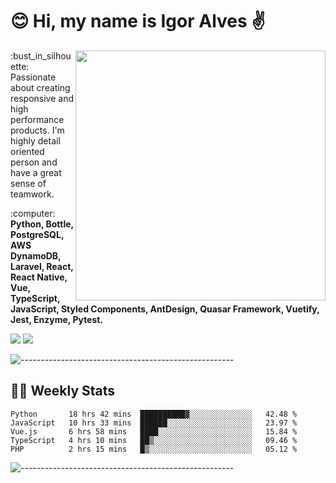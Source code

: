 # :blush: Hi, my name is Igor Alves :v:

<img src="https://github-readme-stats.vercel.app/api?username=iguit0&show_icons=true&count_private=true&theme=dark" min-width="400px" max-width="400px" width="400px" align="right" />

<p align="left"> 
  :bust_in_silhouette: Passionate about creating responsive and high performance products.
  I'm highly detail oriented person and have a great sense of teamwork.
</p>

<p align="left">
  :computer: <strong>Python, Bottle, PostgreSQL, AWS DynamoDB, Laravel, React, React Native, Vue, TypeScript, JavaScript, Styled Components, AntDesign, Quasar Framework, Vuetify, Jest, Enzyme, Pytest.</strong>
</p>

<p align="left">
  <a href="https://www.linkedin.com/in/igor-lucio-alves" target="_blank" rel="noopener noreferrer" alt="Linkedin">
  <img src="https://img.shields.io/badge/LinkedIn-0077B5?style=for-the-badge&logo=linkedin&logoColor=white" /></a>

  <a href="https://t.me/iguit0" target="_blank" rel="noopener noreferrer" alt="Telegram">
  <img src="https://img.shields.io/badge/Telegram-2CA5E0?style=for-the-badge&logo=telegram&logoColor=white" /></a>
</p>

![-----------------------------------------------------](https://raw.githubusercontent.com/andreasbm/readme/master/assets/lines/aqua.png)

## :man_technologist: Weekly Stats
<!--START_SECTION:waka-->
```text
Python       18 hrs 42 mins  ██████████▓░░░░░░░░░░░░░░   42.48 % 
JavaScript   10 hrs 33 mins  ██████░░░░░░░░░░░░░░░░░░░   23.97 % 
Vue.js       6 hrs 58 mins   ████░░░░░░░░░░░░░░░░░░░░░   15.84 % 
TypeScript   4 hrs 10 mins   ██▒░░░░░░░░░░░░░░░░░░░░░░   09.46 % 
PHP          2 hrs 15 mins   █▒░░░░░░░░░░░░░░░░░░░░░░░   05.12 % 
```
<!--END_SECTION:waka-->
![-----------------------------------------------------](https://raw.githubusercontent.com/andreasbm/readme/master/assets/lines/aqua.png)

